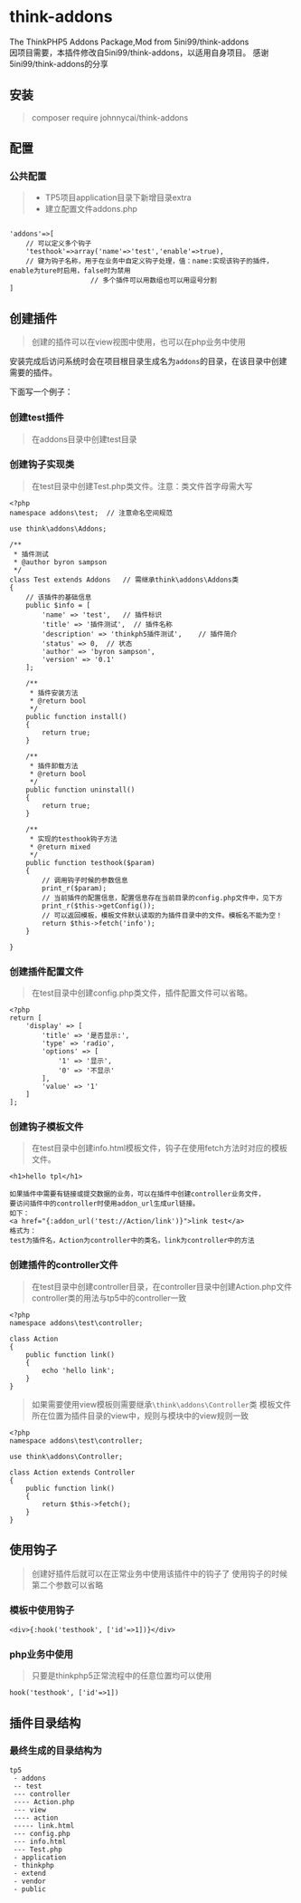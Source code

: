 # think-addons
The ThinkPHP5 Addons Package,Mod from 5ini99/think-addons<br/>
因项目需要，本插件修改自5ini99/think-addons，以适用自身项目。
感谢5ini99/think-addons的分享 

## 安装
> composer require johnnycai/think-addons

## 配置
### 公共配置

> * TP5项目application目录下新增目录extra
> * 建立配置文件addons.php

```

'addons'=>[
	// 可以定义多个钩子
    'testhook'=>array('name'=>'test','enable'=>true), 
    // 键为钩子名称，用于在业务中自定义钩子处理，值：name:实现该钩子的插件，enable为ture时启用，false时为禁用
					// 多个插件可以用数组也可以用逗号分割
]
```

## 创建插件
> 创建的插件可以在view视图中使用，也可以在php业务中使用
 
安装完成后访问系统时会在项目根目录生成名为`addons`的目录，在该目录中创建需要的插件。

下面写一个例子：

### 创建test插件
> 在addons目录中创建test目录

### 创建钩子实现类
> 在test目录中创建Test.php类文件。注意：类文件首字母需大写

```
<?php
namespace addons\test;	// 注意命名空间规范

use think\addons\Addons;

/**
 * 插件测试
 * @author byron sampson
 */
class Test extends Addons	// 需继承think\addons\Addons类
{
	// 该插件的基础信息
    public $info = [
        'name' => 'test',	// 插件标识
        'title' => '插件测试',	// 插件名称
        'description' => 'thinkph5插件测试',	// 插件简介
        'status' => 0,	// 状态
        'author' => 'byron sampson',
        'version' => '0.1'
    ];

    /**
     * 插件安装方法
     * @return bool
     */
    public function install()
    {
        return true;
    }

    /**
     * 插件卸载方法
     * @return bool
     */
    public function uninstall()
    {
        return true;
    }

    /**
     * 实现的testhook钩子方法
     * @return mixed
     */
    public function testhook($param)
    {
		// 调用钩子时候的参数信息
        print_r($param);
		// 当前插件的配置信息，配置信息存在当前目录的config.php文件中，见下方
        print_r($this->getConfig());
		// 可以返回模板，模板文件默认读取的为插件目录中的文件。模板名不能为空！
        return $this->fetch('info');
    }

}
```

### 创建插件配置文件
> 在test目录中创建config.php类文件，插件配置文件可以省略。

```
<?php
return [
    'display' => [
        'title' => '是否显示:',
        'type' => 'radio',
        'options' => [
            '1' => '显示',
            '0' => '不显示'
        ],
        'value' => '1'
    ]
];
```

### 创建钩子模板文件
> 在test目录中创建info.html模板文件，钩子在使用fetch方法时对应的模板文件。

```
<h1>hello tpl</h1>

如果插件中需要有链接或提交数据的业务，可以在插件中创建controller业务文件，
要访问插件中的controller时使用addon_url生成url链接。
如下：
<a href="{:addon_url('test://Action/link')}">link test</a>
格式为：
test为插件名，Action为controller中的类名，link为controller中的方法
```

### 创建插件的controller文件
> 在test目录中创建controller目录，在controller目录中创建Action.php文件
> controller类的用法与tp5中的controller一致

```
<?php
namespace addons\test\controller;

class Action
{
    public function link()
    {
        echo 'hello link';
    }
}
```
> 如果需要使用view模板则需要继承`\think\addons\Controller`类
> 模板文件所在位置为插件目录的view中，规则与模块中的view规则一致

```
<?php
namespace addons\test\controller;

use think\addons\Controller;

class Action extends Controller
{
    public function link()
    {
        return $this->fetch();
    }
}
```

## 使用钩子
> 创建好插件后就可以在正常业务中使用该插件中的钩子了
> 使用钩子的时候第二个参数可以省略

### 模板中使用钩子

```
<div>{:hook('testhook', ['id'=>1])}</div>
```

### php业务中使用
> 只要是thinkphp5正常流程中的任意位置均可以使用

```
hook('testhook', ['id'=>1])
```

## 插件目录结构
### 最终生成的目录结构为

```
tp5
 - addons
 -- test
 --- controller
 ---- Action.php
 --- view
 ---- action
 ----- link.html
 --- config.php
 --- info.html
 --- Test.php
 - application
 - thinkphp
 - extend
 - vendor
 - public
```
